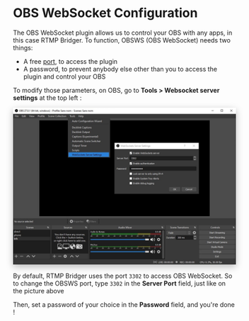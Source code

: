 <h1>OBS WebSocket Configuration</h1>

The OBS WebSocket plugin allows us to control your OBS with any apps, in this case RTMP Bridger. To function, OBSWS (OBS WebSocket) needs two things:

-   A free [port](Network.md#open-my-ports), to access the plugin
-   A password, to prevent anybody else other than you to access the plugin and control your OBS

To modify those parameters, on OBS, go to **Tools > Websocket server settings** at the top left :

<div align="center">
	<img src="./assets/screenshot-obsws.jpg" width="550" style="box-shadow: 0 5px 15px #00000044" alt="App Logo">
</div>

By default, RTMP Bridger uses the port `3302` to access OBS WebSocket. So to change the OBSWS port, type `3302` in the **Server Port** field, just like on the picture above

Then, set a password of your choice in the **Password** field, and you're done !
